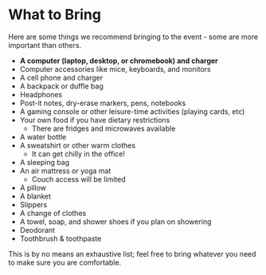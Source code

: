 # What to Bring
Here are some things we recommend bringing to the event - some are more important than others.

- **A computer (laptop, desktop, or chromebook) and charger**
- Computer accessories like mice, keyboards, and monitors
- A cell phone and charger
- A backpack or duffle bag
- Headphones
- Post-it notes, dry-erase markers, pens, notebooks
- A gaming console or other leisure-time activities (playing cards, etc)
- Your own food if you have dietary restrictions
  - There are fridges and microwaves available
- A water bottle
- A sweatshirt or other warm clothes
  - It can get chilly in the office!
- A sleeping bag
- An air mattress or yoga mat
  - Couch access will be limited
- A pillow
- A blanket
- Slippers
- A change of clothes
- A towel, soap, and shower shoes if you plan on showering
- Deodorant
- Toothbrush & toothpaste

This is by no means an exhaustive list; feel free to bring whatever you need to make sure you are comfortable.
